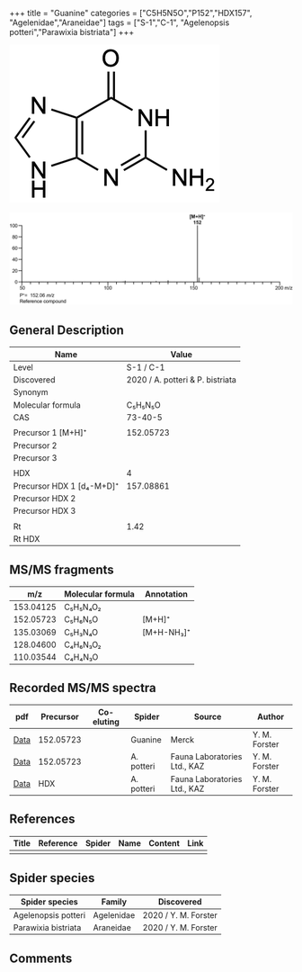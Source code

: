 +++
title = "Guanine"
categories = ["C5H5N5O","P152","HDX157",
"Agelenidae","Araneidae"]
tags = ["S-1","C-1",
"Agelenopsis potteri","Parawixia bistriata"]
+++

![](/img/Guanine.png)

![](/img_MSMS/152_Guanine.png)

## General Description

| Name                      | Value               |
|---------------------------|---------------------|
| Level                     | S-1 / C-1           |
| Discovered                | 2020 / A. potteri & P. bistriata |
| Synonym                   |                     |
| Molecular formula         | C₅H₅N₅O             |
| CAS                       | 73-40-5             |
|                           |                     |
| Precursor 1 [M+H]⁺        | 152.05723           |
| Precursor 2               |                     |
| Precursor 3               |                     |
|                           |                     |
| HDX                       | 4                   |
| Precursor HDX 1 [d₄-M+D]⁺ | 157.08861           |
| Precursor HDX 2           |                     |
| Precursor HDX 3           |                     |
|                           |                     |
| Rt                        | 1.42                |
| Rt HDX                    |                     |

## MS/MS fragments

| m/z       | Molecular formula | Annotation |
|-----------|-------------------|------------|
| 153.04125 | C₅H₅N₄O₂          |            |
| 152.05723 | C₅H₆N₅O           | [M+H]⁺     |
| 135.03069 | C₅H₃N₄O           | [M+H-NH₃]⁺ |
| 128.04600 | C₄H₆N₃O₂          |            |
| 110.03544 | C₄H₄N₃O           |            |

## Recorded MS/MS spectra

| pdf                               | Precursor | Co-eluting | Spider  | Source | Author        |
|-----------------------------------|-----------|------------|---------|--------|---------------|
| [Data](/pdf/152_Guanine_1-42.pdf) | 152.05723 |            | Guanine | Merck  | Y. M. Forster |
| [Data](/pdf/A-potteri/152_Guanine_Ap.pdf) | 152.05723 |           | A. potteri | Fauna Laboratories Ltd., KAZ | Y. M. Forster |
| [Data](/pdf/A-potteri/152_Guanine_Ap_HDX.pdf) | HDX |           | A. potteri | Fauna Laboratories Ltd., KAZ | Y. M. Forster |

## References

| Title | Reference | Spider | Name | Content | Link |
|-------|-----------|--------|------|---------|------|
|       |           |        |      |         |      |

## Spider species

| Spider species      | Family     | Discovered           |
|---------------------|------------|----------------------|
| Agelenopsis potteri | Agelenidae | 2020 / Y. M. Forster |
| Parawixia bistriata | Araneidae  | 2020 / Y. M. Forster |

## Comments